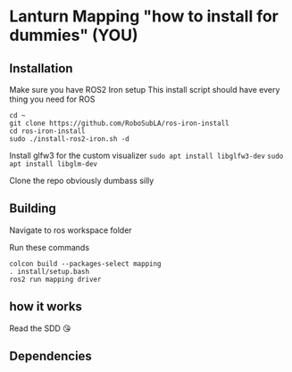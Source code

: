 # Lanturn Mapping "how to install for dummies" (YOU)

## Installation

Make sure you have ROS2 Iron setup
This install script should have every thing you need for ROS
```
cd ~
git clone https://github.com/RoboSubLA/ros-iron-install
cd ros-iron-install
sudo ./install-ros2-iron.sh -d
```

Install glfw3 for the custom visualizer
`sudo apt install libglfw3-dev`
`sudo apt install libglm-dev`


Clone the repo obviously dumbass silly

## Building

Navigate to ros workspace folder

Run these commands
```
colcon build --packages-select mapping
. install/setup.bash
ros2 run mapping driver
```

## how it works

Read the SDD 😘

## Dependencies

